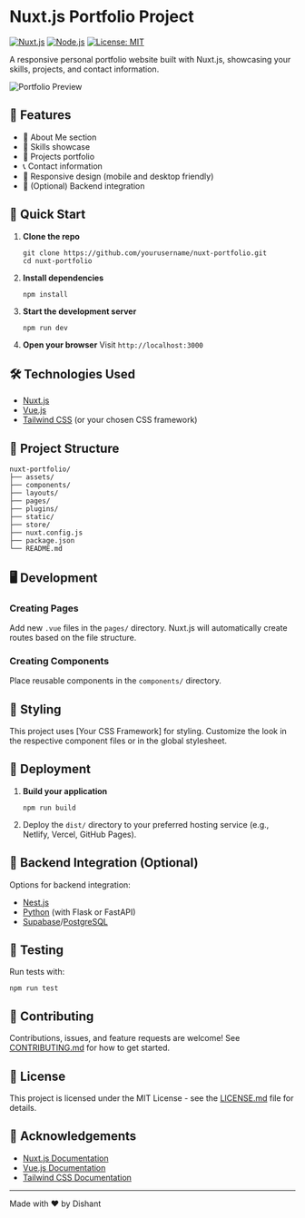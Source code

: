 # Nuxt.js Portfolio Project

[![Nuxt.js](https://img.shields.io/badge/Nuxt.js-v3.x-00C58E.svg)](https://nuxtjs.org/)
[![Node.js](https://img.shields.io/badge/Node.js-v14.x-339933.svg)](https://nodejs.org/en/)
[![License: MIT](https://img.shields.io/badge/License-MIT-yellow.svg)](https://opensource.org/licenses/MIT)

A responsive personal portfolio website built with Nuxt.js, showcasing your skills, projects, and contact information.

![Portfolio Preview](link-to-your-portfolio-preview-image.png)

## 🌟 Features

- 👤 About Me section
- 💼 Skills showcase
- 🚀 Projects portfolio
- 📞 Contact information
- 📱 Responsive design (mobile and desktop friendly)
- 🔧 (Optional) Backend integration

## 🚀 Quick Start

1. **Clone the repo**
   ```
   git clone https://github.com/yourusername/nuxt-portfolio.git
   cd nuxt-portfolio
   ```

2. **Install dependencies**
   ```
   npm install
   ```

3. **Start the development server**
   ```
   npm run dev
   ```

4. **Open your browser**
   Visit `http://localhost:3000`

## 🛠️ Technologies Used

- [Nuxt.js](https://nuxtjs.org/)
- [Vue.js](https://vuejs.org/)
- [Tailwind CSS](https://tailwindcss.com/) (or your chosen CSS framework)

## 📁 Project Structure

```
nuxt-portfolio/
├── assets/
├── components/
├── layouts/
├── pages/
├── plugins/
├── static/
├── store/
├── nuxt.config.js
├── package.json
└── README.md
```

## 🖥️ Development

### Creating Pages

Add new `.vue` files in the `pages/` directory. Nuxt.js will automatically create routes based on the file structure.

### Creating Components

Place reusable components in the `components/` directory.

## 🎨 Styling

This project uses [Your CSS Framework] for styling. Customize the look in the respective component files or in the global stylesheet.

## 🚀 Deployment

1. **Build your application**
   ```
   npm run build
   ```

2. Deploy the `dist/` directory to your preferred hosting service (e.g., Netlify, Vercel, GitHub Pages).

## 🔧 Backend Integration (Optional)

Options for backend integration:
- [Nest.js](https://nestjs.com/)
- [Python](https://www.python.org/) (with Flask or FastAPI)
- [Supabase](https://supabase.io/)/[PostgreSQL](https://www.postgresql.org/)

## 🧪 Testing

Run tests with:
```
npm run test
```

## 🤝 Contributing

Contributions, issues, and feature requests are welcome! See [CONTRIBUTING.md](CONTRIBUTING.md) for how to get started.

## 📄 License

This project is licensed under the MIT License - see the [LICENSE.md](LICENSE.md) file for details.

## 👏 Acknowledgements

- [Nuxt.js Documentation](https://nuxtjs.org/docs/get-started/installation)
- [Vue.js Documentation](https://v3.vuejs.org/guide/introduction.html)
- [Tailwind CSS Documentation](https://tailwindcss.com/docs)

---

Made with ❤️ by Dishant
